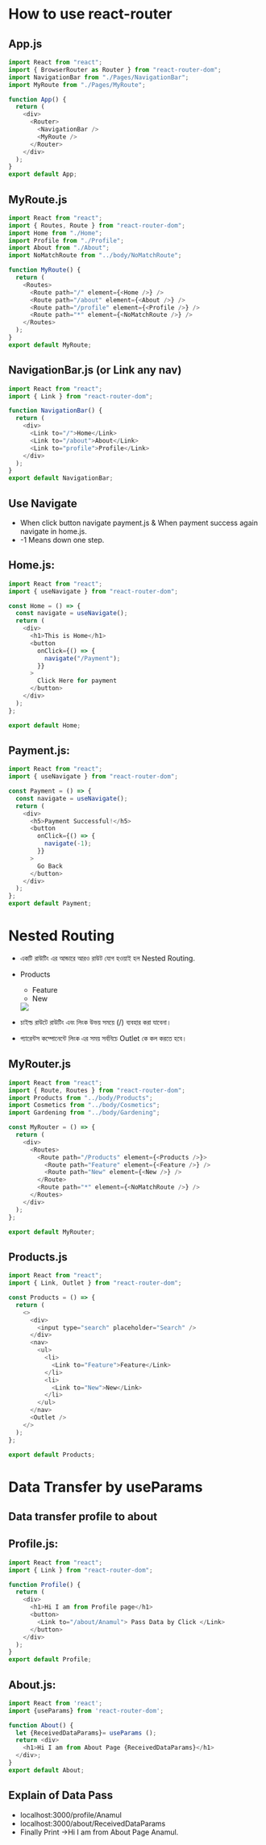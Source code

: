 # How to use react-router

## App.js

```js
import React from "react";
import { BrowserRouter as Router } from "react-router-dom";
import NavigationBar from "./Pages/NavigationBar";
import MyRoute from "./Pages/MyRoute";

function App() {
  return (
    <div>
      <Router>
        <NavigationBar />
        <MyRoute />
      </Router>
    </div>
  );
}
export default App;
```

## MyRoute.js

```js
import React from "react";
import { Routes, Route } from "react-router-dom";
import Home from "./Home";
import Profile from "./Profile";
import About from "./About";
import NoMatchRoute from "../body/NoMatchRoute";

function MyRoute() {
  return (
    <Routes>
      <Route path="/" element={<Home />} />
      <Route path="/about" element={<About />} />
      <Route path="/profile" element={<Profile />} />
      <Route path="*" element={<NoMatchRoute />} />
    </Routes>
  );
}
export default MyRoute;
```

## NavigationBar.js (or Link any nav)

```js
import React from "react";
import { Link } from "react-router-dom";

function NavigationBar() {
  return (
    <div>
      <Link to="/">Home</Link>
      <Link to="/about">About</Link>
      <Link to="profile">Profile</Link>
    </div>
  );
}
export default NavigationBar;
```

## Use Navigate

- When click button navigate payment.js & When payment success again navigate in home.js.
- -1 Means down one step.

## Home.js:

```js
import React from "react";
import { useNavigate } from "react-router-dom";

const Home = () => {
  const navigate = useNavigate();
  return (
    <div>
      <h1>This is Home</h1>
      <button
        onClick={() => {
          navigate("/Payment");
        }}
      >
        Click Here for payment
      </button>
    </div>
  );
};

export default Home;
```

## Payment.js:

```js
import React from "react";
import { useNavigate } from "react-router-dom";

const Payment = () => {
  const navigate = useNavigate();
  return (
    <div>
      <h5>Payment Successful!</h5>
      <button
        onClick={() => {
          navigate(-1);
        }}
      >
        Go Back
      </button>
    </div>
  );
};
export default Payment;
```

# Nested Routing

- একটি রাউটিং এর আন্ডারে আরও রাউট যোগ হওয়াই হল Nested Routing.
- Products

  - Feature
  - New

  <img src='./Nested.jpg'/>

- চাইল্ড রাউটে রাউটিং এবং লিংক উভয় সময়ে (/) ব্যবহার করা যাবেনা।
- প্যারেন্টস কম্পোনেন্টে লিংক এর সময় সর্বনিচে Outlet কে কল করতে হবে।

## MyRouter.js

```js
import React from "react";
import { Route, Routes } from "react-router-dom";
import Products from "../body/Products";
import Cosmetics from "../body/Cosmetics";
import Gardening from "../body/Gardening";

const MyRouter = () => {
  return (
    <div>
      <Routes>
        <Route path="/Products" element={<Products />}>
          <Route path="Feature" element={<Feature />} />
          <Route path="New" element={<New />} />
        </Route>
        <Route path="*" element={<NoMatchRoute />} />
      </Routes>
    </div>
  );
};

export default MyRouter;
```

## Products.js

```js
import React from "react";
import { Link, Outlet } from "react-router-dom";

const Products = () => {
  return (
    <>
      <div>
        <input type="search" placeholder="Search" />
      </div>
      <nav>
        <ul>
          <li>
            <Link to="Feature">Feature</Link>
          </li>
          <li>
            <Link to="New">New</Link>
          </li>
        </ul>
      </nav>
      <Outlet />
    </>
  );
};

export default Products;
```

# Data Transfer by useParams

## Data transfer profile to about

## Profile.js:

```js
import React from "react";
import { Link } from "react-router-dom";

function Profile() {
  return (
    <div>
      <h1>Hi I am from Profile page</h1>
      <button>
        <Link to="/about/Anamul"> Pass Data by Click </Link>
      </button>
    </div>
  );
}
export default Profile;
```
## About.js:
```js
import React from 'react';
import {useParams} from 'react-router-dom';

function About() {
  let {ReceivedDataParams}= useParams ();
  return <div>
    <h1>Hi I am from About Page {ReceivedDataParams}</h1>
  </div>;
}
export default About;
```
## Explain of Data Pass
- localhost:3000/profile/Anamul
- localhost:3000/about/ReceivedDataParams
- Finally Print ->Hi I am from About Page Anamul. 